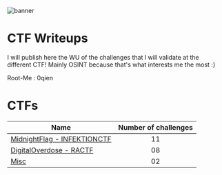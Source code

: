 ![banner](https://i.ibb.co/q0GPPC5/1500x500.jpg)

# CTF Writeups

I will publish here the WU of the challenges that I will validate at the different CTF! Mainly OSINT because that's what interests me the most :)

Root-Me : 0qien

# CTFs

| Name                                                             | Number of challenges | 
|------------------------------------------------------------------|:--------------------:|
| [MidnightFlag - INFEKTIONCTF](MidnightFlagCTF)                   |          11          |
| [DigitalOverdose - RACTF](DigitalOverdose)                       |          08          |
| [Misc](Misc)                                                     |          02          |
